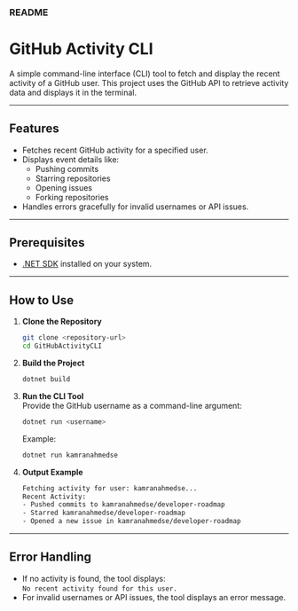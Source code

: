 ### README

# GitHub Activity CLI

A simple command-line interface (CLI) tool to fetch and display the recent activity of a GitHub user. This project uses the GitHub API to retrieve activity data and displays it in the terminal.

---

## Features
- Fetches recent GitHub activity for a specified user.
- Displays event details like:
  - Pushing commits
  - Starring repositories
  - Opening issues
  - Forking repositories
- Handles errors gracefully for invalid usernames or API issues.

---

## Prerequisites
- [.NET SDK](https://dotnet.microsoft.com/download) installed on your system.

---

## How to Use

1. **Clone the Repository**  
   ```bash
   git clone <repository-url>
   cd GitHubActivityCLI
   ```

2. **Build the Project**  
   ```bash
   dotnet build
   ```

3. **Run the CLI Tool**  
   Provide the GitHub username as a command-line argument:  
   ```bash
   dotnet run <username>
   ```

   Example:
   ```bash
   dotnet run kamranahmedse
   ```

4. **Output Example**  
   ```bash
   Fetching activity for user: kamranahmedse...
   Recent Activity:
   - Pushed commits to kamranahmedse/developer-roadmap
   - Starred kamranahmedse/developer-roadmap
   - Opened a new issue in kamranahmedse/developer-roadmap
   ```

---

## Error Handling
- If no activity is found, the tool displays:  
  `No recent activity found for this user.`
- For invalid usernames or API issues, the tool displays an error message.
